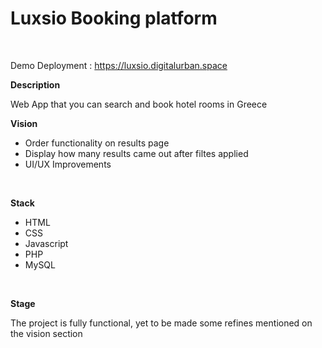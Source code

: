 <h1> Luxsio Booking platform </h1><br>

Demo Deployment : https://luxsio.digitalurban.space
<br>


<strong>Description</strong><br>

Web App that you can search and book hotel rooms in Greece<br>

<strong>Vision</strong><br>  
<ul>
  <li>Order functionality on results page</li>
  <li>Display how many results came out after filtes applied</li>
  <li>UI/UX Improvements</li>
  
</ul>
<br>
 
<strong>Stack</strong><br>
<ul>
  <li>HTML</li>
  <li>CSS</li>
  <li>Javascript</li>
  <li>PHP</li>
  <li>MySQL</li>  
</ul>
 <br>

<strong>Stage</strong><br>

The project is fully functional, yet to be made some refines mentioned on the vision section



